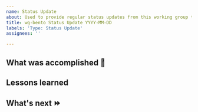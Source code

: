 ```yaml
---
name: Status Update
about: Used to provide regular status updates from this working group to the community.
title: wg-bento Status Update YYYY-MM-DD
labels: 'Type: Status Update'
assignees: ''

---
```


## What was accomplished 🍱

## Lessons learned

## What's next ⏩
